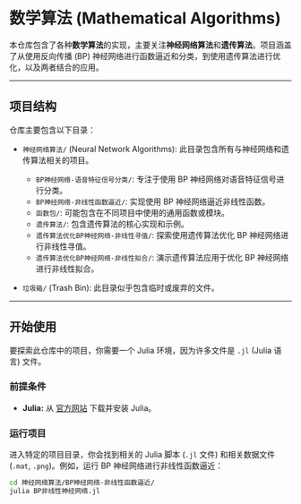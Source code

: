 # 数学算法 (Mathematical Algorithms)

本仓库包含了各种**数学算法**的实现，主要关注**神经网络算法**和**遗传算法**。项目涵盖了从使用反向传播 (BP) 神经网络进行函数逼近和分类，到使用遗传算法进行优化，以及两者结合的应用。

---

## 项目结构

仓库主要包含以下目录：

* `神经网络算法/` (Neural Network Algorithms): 此目录包含所有与神经网络和遗传算法相关的项目。

    * `BP神经网络-语音特征信号分类/`: 专注于使用 BP 神经网络对语音特征信号进行分类。
    * `BP神经网络-非线性函数逼近/`: 实现使用 BP 神经网络逼近非线性函数。
    * `函数包/`: 可能包含在不同项目中使用的通用函数或模块。
    * `遗传算法/`: 包含遗传算法的核心实现和示例。
    * `遗传算法优化BP神经网络-非线性寻值/`: 探索使用遗传算法优化 BP 神经网络进行非线性寻值。
    * `遗传算法优化BP神经网络-非线性拟合/`: 演示遗传算法应用于优化 BP 神经网络进行非线性拟合。

* `垃圾箱/` (Trash Bin): 此目录似乎包含临时或废弃的文件。

---

## 开始使用

要探索此仓库中的项目，你需要一个 Julia 环境，因为许多文件是 `.jl` (Julia 语言) 文件。

### 前提条件

* **Julia:** 从 [官方网站](https://julialang.org/downloads/) 下载并安装 Julia。

### 运行项目

进入特定的项目目录，你会找到相关的 Julia 脚本 (`.jl` 文件) 和相关数据文件 (`.mat`, `.png`)。例如，运行 BP 神经网络进行非线性函数逼近：

```bash
cd 神经网络算法/BP神经网络-非线性函数逼近/
julia BP非线性神经网络.jl

